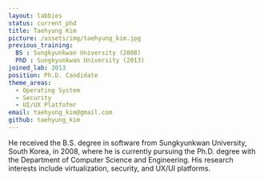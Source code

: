 ```yaml
---
layout: labbies
status: current_phd
title: Taehyung Kim
picture: /assets/img/taehyung_kim.jpg
previous_training:
  BS : Sungkyunkwan University (2008)
  PhD : Sungkyunkwan University (2013)
joined_lab: 2013
position: Ph.D. Candidate
theme_areas:
  - Operating System
  - Security
  - UI/UX Platfofmr
email: taehyung_kim@gmail.com
github: taehyung_kim
---
```


He received the B.S. degree in software from Sungkyunkwan University, South
Korea, in 2008, where he is currently pursuing the Ph.D. degree with the
Department of Computer Science and Engineering. His research interests include virtualization, security, and UX/UI platforms. 
